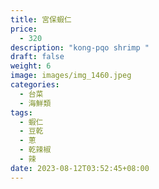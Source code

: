 ```yaml
---
title: 宮保蝦仁
price:
  - 320
description: "kong-pqo shrimp "
draft: false
weight: 6
image: images/img_1460.jpeg
categories:
  - 台菜
  - 海鮮類
tags:
  - 蝦仁
  - 豆乾
  - 蔥
  - 乾辣椒
  - 辣
date: 2023-08-12T03:52:45+08:00
---
```



